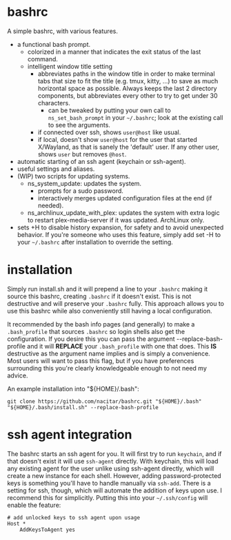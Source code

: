 bashrc
======

A simple bashrc, with various features.
- a functional bash prompt.
  - colorized in a manner that indicates the exit status of the last command.
  - intelligent window title setting
    - abbreviates paths in the window title in order to make terminal tabs that
    size to fit the title (e.g. tmux, kitty, ...) to save as much horizontal
    space as possible.  Always keeps the last 2 directory components, but
    abbreviates every other to try to get under 30 characters.
      - can be tweaked by putting your own call to `ns_set_bash_prompt` in your
        `~/.bashrc`; look at the existing call to see the arguments.
    - if connected over ssh, shows `user@host` like usual.
    - if local, doesn't show `user@host` for the user that started X/Wayland,
    as that is sanely the 'default' user.  If any other user, shows `user` but
    removes `@host`.
- automatic starting of an ssh agent (keychain or ssh-agent).
- useful settings and aliases.
- (WIP) two scripts for updating systems.
  - ns\_system\_update: updates the system.
    - prompts for a sudo password.
    - interactively merges updated configuration files at the end (if needed).
  - ns\_archlinux\_update\_with\_plex: updates the system with extra logic to
    restart plex-media-server if it was updated.  ArchLinux only.
- sets +H to disable history expansion, for safety and to avoid unexpected
  behavior.  If you're someone who uses this feature, simply add set -H to
  your `~/.bashrc` after installation to override the setting.


installation
============

Simply run install.sh and it will prepend a line to your `.bashrc` making it
source this bashrc, creating `.bashrc` if it doesn't exist.  This is not
destructive and will preserve your `.bashrc` fully.  This approach allows you
to use this bashrc while also conveniently still having a local configuration.

It recommended by the bash info pages (and generally) to make a `.bash_profile`
that sources `.bashrc` so login shells also get the configuration.  If you desire
this you can pass the argument --replace-bash-profile and it will **REPLACE**
your `.bash_profile` with one that does.  This **IS** destructive as the
argument name implies and is simply a convenience.  Most users will want to
pass this flag, but if you have preferences surrounding this you're clearly
knowledgeable enough to not need my advice.

An example installation into "${HOME}/.bash":

```
git clone https://github.com/nacitar/bashrc.git "${HOME}/.bash"
"${HOME}/.bash/install.sh" --replace-bash-profile
```


ssh agent integration
=====================

The bashrc starts an ssh agent for you.  It will first try to run `keychain`,
and if that doesn't exist it will use `ssh-agent` directly.  With keychain,
this will load any existing agent for the user unlike using ssh-agent directly,
which will create a new instance for each shell.  However, adding
password-protected keys is something you'll have to handle manually via
`ssh-add`.  There is a setting for ssh, though, which will automate the
addition of keys upon use.  I recommend this for simplicitly. Putting this into
your `~/.ssh/config` will enable the feature:
```
# add unlocked keys to ssh agent upon usage
Host *
    AddKeysToAgent yes
```
